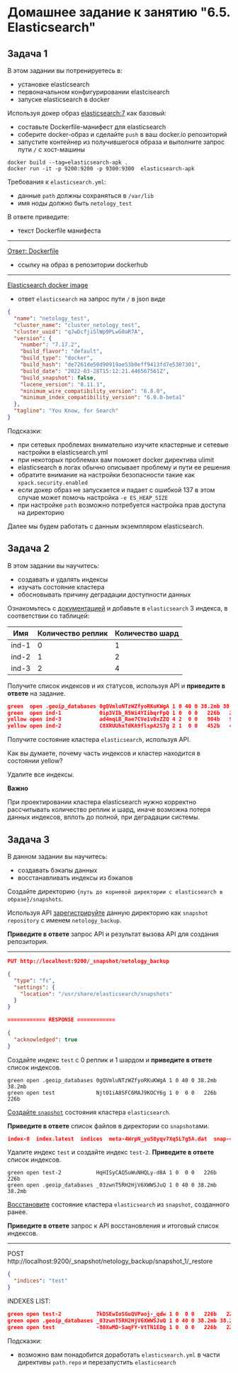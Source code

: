 # Домашнее задание к занятию "6.5. Elasticsearch"

## Задача 1

В этом задании вы потренируетесь в:

- установке elasticsearch
- первоначальном конфигурировании elastcisearch
- запуске elasticsearch в docker

Используя докер образ [elasticsearch:7](https://hub.docker.com/_/elasticsearch) как базовый:

- составьте Dockerfile-манифест для elasticsearch
- соберите docker-образ и сделайте `push` в ваш docker.io репозиторий
- запустите контейнер из получившегося образа и выполните запрос пути `/` c хост-машины

```
docker build --tag=elasticsearch-apk .
docker run -it -p 9200:9200 -p 9300:9300  elasticsearch-apk  
```

Требования к `elasticsearch.yml`:

- данные `path` должны сохраняться в `/var/lib`
- имя ноды должно быть `netology_test`

В ответе приведите:

- текст Dockerfile манифеста

***
[Ответ: Dockerfile](06-db-05-elasticsearch/Dockerfile)

- ссылку на образ в репозитории dockerhub

***
[Elasticsearch docker image](https://hub.docker.com/repository/docker/3425149/elasticsearch-apk)

- ответ `elasticsearch` на запрос пути `/` в json виде

```json
{
  "name": "netology_test",
  "cluster_name": "cluster_netology_test",
  "cluster_uuid": "qJwDcfjiSlWp9PLwG0aR7A",
  "version": {
    "number": "7.17.2",
    "build_flavor": "default",
    "build_type": "docker",
    "build_hash": "de7261de50d90919ae53b0eff9413fd7e5307301",
    "build_date": "2022-03-28T15:12:21.446567561Z",
    "build_snapshot": false,
    "lucene_version": "8.11.1",
    "minimum_wire_compatibility_version": "6.8.0",
    "minimum_index_compatibility_version": "6.0.0-beta1"
  },
  "tagline": "You Know, for Search"
}
```

Подсказки:

- при сетевых проблемах внимательно изучите кластерные и сетевые настройки в elasticsearch.yml
- при некоторых проблемах вам поможет docker директива ulimit
- elasticsearch в логах обычно описывает проблему и пути ее решения
- обратите внимание на настройки безопасности такие как `xpack.security.enabled`
- если докер образ не запускается и падает с ошибкой 137 в этом случае может помочь настройка `-e ES_HEAP_SIZE`
- при настройке `path` возможно потребуется настройка прав доступа на директорию

Далее мы будем работать с данным экземпляром elasticsearch.

## Задача 2

В этом задании вы научитесь:

- создавать и удалять индексы
- изучать состояние кластера
- обосновывать причину деградации доступности данных

Ознакомьтесь
с [документацией](https://www.elastic.co/guide/en/elasticsearch/reference/current/indices-create-index.html)
и добавьте в `elasticsearch` 3 индекса, в соответствии со таблицей:

| Имя    | Количество реплик | Количество шард |
|--------|-------------------|-----------------|
| ind-1  | 0                 | 1               |
| ind-2  | 1                 | 2               |
| ind-3  | 2                 | 4               |

Получите список индексов и их статусов, используя API и **приведите в ответе** на задание.

```json
green  open .geoip_databases 0gQVmluNTzWZfyoRKuKWgA 1 0 40 0 38.2mb 38.2mb
green  open ind-1            0ip3VIb_R5Wi4YIibqrFpQ 1 0  0 0   226b   226b
yellow open ind-3            ad4mqLB_Rae7CVe1vDxZZQ 4 2  0 0   904b   904b
yellow open ind-2            C8XRUUhxTdKA9flspA2S7g 2 1  0 0   452b   452b
```

Получите состояние кластера `elasticsearch`, используя API.

Как вы думаете, почему часть индексов и кластер находится в состоянии yellow?

Удалите все индексы.

**Важно**

При проектировании кластера elasticsearch нужно корректно рассчитывать количество реплик и шард, иначе возможна потеря
данных индексов, вплоть до полной, при деградации системы.

## Задача 3

В данном задании вы научитесь:

- создавать бэкапы данных
- восстанавливать индексы из бэкапов

Создайте директорию `{путь до корневой директории с elasticsearch в образе}/snapshots`.

Используя
API [зарегистрируйте](https://www.elastic.co/guide/en/elasticsearch/reference/current/snapshots-register-repository.html#snapshots-register-repository)
данную директорию как `snapshot repository` c именем `netology_backup`.

**Приведите в ответе** запрос API и результат вызова API для создания репозитория.
***
```json
PUT http://localhost:9200/_snapshot/netology_backup

{
  "type": "fs",
  "settings": {
    "location": "/usr/share/elasticsearch/snapshots"
  }
}

============ RESPONSE ============
        
{
  "acknowledged": true
}
```

Создайте индекс `test` с 0 реплик и 1 шардом и **приведите в ответе** список индексов.
```
green open .geoip_databases 0gQVmluNTzWZfyoRKuKWgA 1 0 40 0 38.2mb 38.2mb
green open test             NjtO1iA8SFC6MAJ9KOCY6g 1 0  0 0   226b   226b
```

[Создайте `snapshot`](https://www.elastic.co/guide/en/elasticsearch/reference/current/snapshots-take-snapshot.html)
состояния кластера `elasticsearch`.

**Приведите в ответе** список файлов в директории со `snapshot`ами.
```json
index-0  index.latest  indices  meta-4WrpN_yuS8yqv7XqSL7g5A.dat  snap-4WrpN_yuS8yqv7XqSL7g5A.dat
```
Удалите индекс `test` и создайте индекс `test-2`. **Приведите в ответе** список индексов.
```
green open test-2           HqHISyCAQ5uWuNHQLy-d8A 1 0  0 0   226b   226b
green open .geoip_databases _03zwnT5RH2HjV6XWWSJuQ 1 0 40 0 38.2mb 38.2mb
```
[Восстановите](https://www.elastic.co/guide/en/elasticsearch/reference/current/snapshots-restore-snapshot.html)
состояние кластера `elasticsearch` из `snapshot`, созданного ранее.

**Приведите в ответе** запрос к API восстановления и итоговый список индексов.
***
POST http://localhost:9200/_snapshot/netology_backup/snapshot_1/_restore
```json
{
  "indices": "test"
}
```
INDEXES LIST:
```json
green open test-2           7kDSEwIoSGuQVPaoj-_qdw 1 0  0 0   226b   226b
green open .geoip_databases _03zwnT5RH2HjV6XWWSJuQ 1 0 40 0 38.2mb 38.2mb
green open test             -80XwMD-SaqFY-VtTN1EDg 1 0  0 0   226b   226b
```
Подсказки:

- возможно вам понадобится доработать `elasticsearch.yml` в части директивы `path.repo` и перезапустить `elasticsearch`